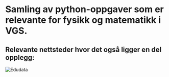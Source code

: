 # Samling av python-oppgaver som er relevante for fysikk og matematikk i VGS.


## Relevante nettsteder hvor det også ligger en del opplegg:
![Edudata](https://www.edudata.no)

